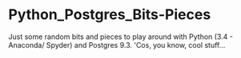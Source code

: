 Python_Postgres_Bits-Pieces
===========================

Just some random bits and pieces to play around with Python (3.4 - Anaconda/ Spyder) and Postgres 9.3.  'Cos, you know, cool stuff...